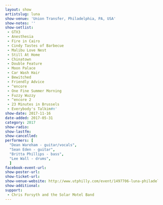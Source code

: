 ```yaml
---
layout: show
artistslug: luna
show-venue: 'Union Transfer, Philadelphia, PA, USA'
show-notes: ''
show-setlist: 
 - GTX3
 - Anesthesia
 - Fire in Cairo
 - Cindy Tastes of Barbecue
 - Malibu Love Nest
 - Still At Home
 - Chinatown
 - Double Feature
 - Moon Palace
 - Car Wash Hair
 - Bewitched
 - Friendly Advice
 - ^encore
 - One Fine Summer Morning
 - Fuzzy Wuzzy
 - ^encore 2
 - 23 Minutes in Brussels
 - Everybody's Talkim#n'
show-date: 2017-11-16
date-added: 2017-05-31
category: 2017
show-radio: 
show-lastfm: 
show-cancelled: 
performers: [
  "Dean Wareham - guitar/vocals",
  "Sean Eden - guitar",
  "Britta Phillips - bass",
  "Lee Wall - drums",
  ]
facebook-event-url: 
show-poster-url: 
show-ticket-url: 
show-venue-website: http://www.utphilly.com/event/1497706-luna-philadelphia/
show-additional: 
support:
 - Chris Forsyth and the Solar Motel Band
---
```


